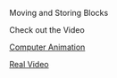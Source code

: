 Moving and Storing Blocks

Check out the Video

[Computer Animation](https://www.youtube.com/watch?v=ocgVXuBXRFA&feature=youtu.be)

[Real Video](https://www.youtube.com/watch?v=ydqH1mR4aRw)
